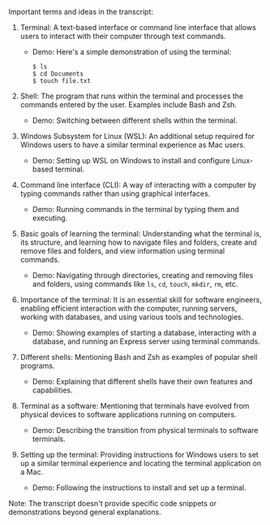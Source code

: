 Important terms and ideas in the transcript:
1. Terminal: A text-based interface or command line interface that allows users to interact with their computer through text commands.
   - Demo: Here's a simple demonstration of using the terminal:
     ```
     $ ls
     $ cd Documents
     $ touch file.txt
     ```

2. Shell: The program that runs within the terminal and processes the commands entered by the user. Examples include Bash and Zsh.
   - Demo: Switching between different shells within the terminal.

3. Windows Subsystem for Linux (WSL): An additional setup required for Windows users to have a similar terminal experience as Mac users.
   - Demo: Setting up WSL on Windows to install and configure Linux-based terminal.

4. Command line interface (CLI): A way of interacting with a computer by typing commands rather than using graphical interfaces.
   - Demo: Running commands in the terminal by typing them and executing.

5. Basic goals of learning the terminal: Understanding what the terminal is, its structure, and learning how to navigate files and folders, create and remove files and folders, and view information using terminal commands.
   - Demo: Navigating through directories, creating and removing files and folders, using commands like `ls`, `cd`, `touch`, `mkdir`, `rm`, etc.

6. Importance of the terminal: It is an essential skill for software engineers, enabling efficient interaction with the computer, running servers, working with databases, and using various tools and technologies.
   - Demo: Showing examples of starting a database, interacting with a database, and running an Express server using terminal commands.

7. Different shells: Mentioning Bash and Zsh as examples of popular shell programs.
   - Demo: Explaining that different shells have their own features and capabilities.

8. Terminal as a software: Mentioning that terminals have evolved from physical devices to software applications running on computers.
   - Demo: Describing the transition from physical terminals to software terminals.

9. Setting up the terminal: Providing instructions for Windows users to set up a similar terminal experience and locating the terminal application on a Mac.
   - Demo: Following the instructions to install and set up a terminal.

Note: The transcript doesn't provide specific code snippets or demonstrations beyond general explanations.